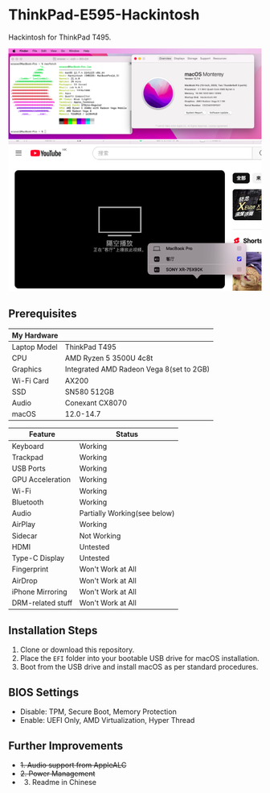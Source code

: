 # ThinkPad-E595-Hackintosh
 Hackintosh for ThinkPad T495.
 
![macOS running](img/os.png)
![airplay](img/airplay.png)



## Prerequisites
| **My Hardware**      |                      |
|----------------------|----------------------|
| Laptop Model         | ThinkPad T495        |
| CPU                  | AMD Ryzen 5 3500U 4c8t |
| Graphics             | Integrated AMD Radeon Vega 8(set to 2GB) |
| Wi-Fi Card           | AX200                |
| SSD                  | SN580 512GB          |
| Audio                | Conexant CX8070      |
| macOS   | 12.0-14.7 |

| **Feature**          | **Status**           |
|----------------------|----------------------|
| Keyboard              | Working              |
| Trackpad              | Working              |
| USB Ports             | Working              |
| GPU Acceleration      | Working              |
| Wi-Fi                | Working              |
| Bluetooth            | Working              |
| Audio                | Partially Working(see below)             |
| AirPlay              | Working              |
| Sidecar              | Not Working             |
| HDMI                 | Untested             |
| Type-C Display       | Untested             |
| Fingerprint          | Won't Work at All    |
| AirDrop              | Won't Work at All    |
| iPhone Mirroring     | Won't Work at All    |
| DRM-related stuff    | Won't Work at All    |


## Installation Steps
1. Clone or download this repository.
2. Place the `EFI` folder into your bootable USB drive for macOS installation.
3. Boot from the USB drive and install macOS as per standard procedures.

## BIOS Settings
- Disable: TPM, Secure Boot, Memory Protection
- Enable: UEFI Only, AMD Virtualization, Hyper Thread

## Further Improvements
- ~~1. Audio support from AppleALC~~
- ~~2. Power Management~~
- 3. Readme in Chinese
